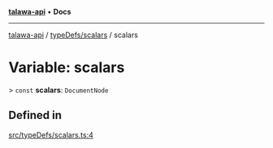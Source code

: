 [**talawa-api**](../../../README.md) • **Docs**

***

[talawa-api](../../../modules.md) / [typeDefs/scalars](../README.md) / scalars

# Variable: scalars

\> `const` **scalars**: `DocumentNode`

## Defined in

[src/typeDefs/scalars.ts:4](https://github.com/PalisadoesFoundation/talawa-api/blob/1f38da5423898626c6ebfa24896a9c3d008195c6/src/typeDefs/scalars.ts#L4)
